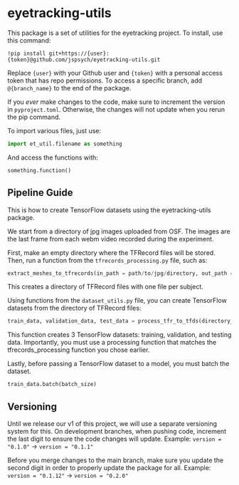 # eyetracking-utils
This package is a set of utilities for the eyetracking
project. To install, use this command:
```
!pip install git+https://{user}:{token}@github.com/jspsych/eyetracking-utils.git
```
Replace `{user}` with your Github user and `{token}` with a 
personal access token that has repo permissions. To access 
a specific branch, add `@{branch_name}` to the end of the package.

If you *ever* make changes to the code, make sure to increment the 
version in `pyproject.toml`. Otherwise, the changes will not update 
when you rerun the pip command.

To import various files, just use:
```python
import et_util.filename as something 
```
And access the functions with:
```python
something.function()
```
## Pipeline Guide
This is how to create TensorFlow datasets using the eyetracking-utils package.

We start from a directory of jpg images uploaded from OSF. The images are the last frame from each webm video recorded during the experiment.  

First, make an empty directory where the TFRecord files will be stored. Then, run a function from the `tfrecords_processing.py` file, such as:

```python
extract_meshes_to_tfrecords(in_path = path/to/jpg/directory, out_path = path/to/empty/directory)
```

This creates a directory of TFRecord files with one file per subject. 

Using functions from the `dataset_utils.py` file, you can create TensorFlow datasets from the directory of TFRecord files:

```python
train_data, validation_data, test_data = process_tfr_to_tfds(directory_path = path/to/tfrecords, process = util.parse_tfr_element_mediapipe)
```

This function creates 3 TensorFlow datasets: training, validation, and testing data. Importantly, you must use a processing function that matches the tfrecords_processing function you chose earlier. 

Lastly, before passing a TensorFlow dataset to a model, you must batch the dataset. 

```python
train_data.batch(batch_size)
```


## Versioning
Until we release our v1 of this project, we will use a separate 
versioning system for this. On development branches, when pushing 
code, increment the last digit to ensure the code changes will update. 
Example: `version = "0.1.0"` -> `version = "0.1.1"`

Before you merge changes to the main branch, make sure you update the 
second digit in order to properly update the package for all. 
Example: `version = "0.1.12"` -> `version = "0.2.0"`
